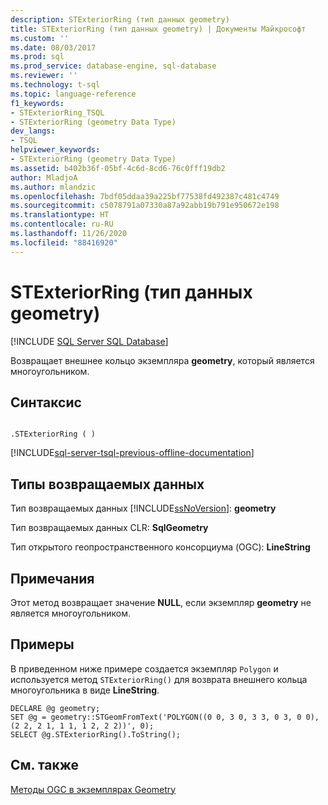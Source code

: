 ```yaml
---
description: STExteriorRing (тип данных geometry)
title: STExteriorRing (тип данных geometry) | Документы Майкрософт
ms.custom: ''
ms.date: 08/03/2017
ms.prod: sql
ms.prod_service: database-engine, sql-database
ms.reviewer: ''
ms.technology: t-sql
ms.topic: language-reference
f1_keywords:
- STExteriorRing_TSQL
- STExteriorRing (geometry Data Type)
dev_langs:
- TSQL
helpviewer_keywords:
- STExteriorRing (geometry Data Type)
ms.assetid: b402b36f-05bf-4c6d-8cd6-76c0fff19db2
author: MladjoA
ms.author: mlandzic
ms.openlocfilehash: 7bdf05ddaa39a225bf77538fd492387c481c4749
ms.sourcegitcommit: c5078791a07330a87a92abb19b791e950672e198
ms.translationtype: HT
ms.contentlocale: ru-RU
ms.lasthandoff: 11/26/2020
ms.locfileid: "88416920"
---
```

# <a name="stexteriorring-geometry-data-type"></a>STExteriorRing (тип данных geometry)
[!INCLUDE [SQL Server SQL Database](../../includes/applies-to-version/sql-asdb.md)]

Возвращает внешнее кольцо экземпляра **geometry**, который является многоугольником.
  
## <a name="syntax"></a>Синтаксис  
  
```  
  
.STExteriorRing ( )  
```  
  
[!INCLUDE[sql-server-tsql-previous-offline-documentation](../../includes/sql-server-tsql-previous-offline-documentation.md)]

## <a name="return-types"></a>Типы возвращаемых данных
 Тип возвращаемых данных [!INCLUDE[ssNoVersion](../../includes/ssnoversion-md.md)]: **geometry**  
  
 Тип возвращаемых данных CLR: **SqlGeometry**  
  
 Тип открытого геопространственного консорциума (OGC): **LineString**  
  
## <a name="remarks"></a>Примечания  
 Этот метод возвращает значение **NULL**, если экземпляр **geometry** не является многоугольником.  
  
## <a name="examples"></a>Примеры  
 В приведенном ниже примере создается экземпляр `Polygon` и используется метод `STExteriorRing()` для возврата внешнего кольца многоугольника в виде **LineString**.  
  
```  
DECLARE @g geometry;  
SET @g = geometry::STGeomFromText('POLYGON((0 0, 3 0, 3 3, 0 3, 0 0),(2 2, 2 1, 1 1, 1 2, 2 2))', 0);  
SELECT @g.STExteriorRing().ToString();  
```  
  
## <a name="see-also"></a>См. также  
 [Методы OGC в экземплярах Geometry](../../t-sql/spatial-geometry/ogc-methods-on-geometry-instances.md)  
  
  

